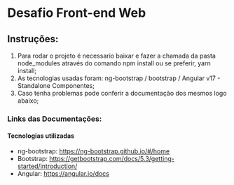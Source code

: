 # Desafio Front-end Web

## Instruções:

1. Para rodar o projeto é necessario baixar e fazer a chamada da pasta node_modules através do comando npm install ou se preferir, yarn install;
2. As tecnologias usadas foram: ng-bootstrap / bootstrap / Angular v17 - Standalone Componentes;
3. Caso tenha problemas pode conferir a documentação dos mesmos logo abaixo;

### Links das Documentações:
#### Tecnologias utilizadas
- ng-bootstrap: https://ng-bootstrap.github.io/#/home
- Bootstrap: https://getbootstrap.com/docs/5.3/getting-started/introduction/
- Angular: https://angular.io/docs
